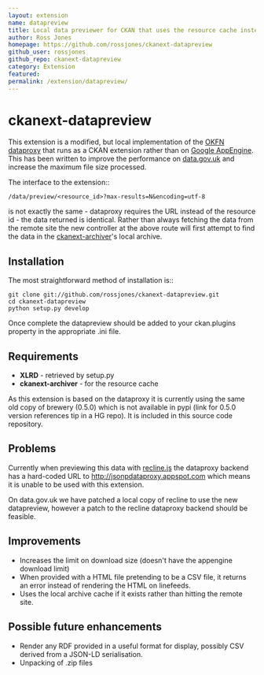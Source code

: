 ```yaml
---
layout: extension
name: datapreview
title: Local data previewer for CKAN that uses the resource cache instead of the remote data
author: Ross Jones
homepage: https://github.com/rossjones/ckanext-datapreview
github_user: rossjones
github_repo: ckanext-datapreview
category: Extension
featured: 
permalink: /extension/datapreview/
---
```



# ckanext-datapreview

This extension is a modified, but local implementation of the [OKFN dataproxy](https://github.com/okfn/dataproxy) that runs as a CKAN extension rather than on [Google AppEngine](http://jsonpdataproxy.appspot.com). This has been written to improve the performance on [data.gov.uk](data.gov.uk) and increase the maximum file size processed.

The interface to the extension::

    /data/preview/<resource_id>?max-results=N&encoding=utf-8
   
is not exactly the same - dataproxy requires the URL instead of the resource id - the data returned is identical. Rather than always fetching the data from the remote site the new controller at the above route will first attempt to find the data in the [ckanext-archiver](https://github.com/okfn/ckanext-archiver)'s local archive.  

## Installation

The most straightforward method of installation is::

    git clone git://github.com/rossjones/ckanext-datapreview.git
    cd ckanext-datapreview
    python setup.py develop
    
Once complete the datapreview should be added to your ckan.plugins property in the appropriate .ini file.
    

## Requirements

* __XLRD__ - retrieved by setup.py
* __ckanext-archiver__ - for the resource cache

As this extension is based on the dataproxy it is currently using the same old copy of brewery (0.5.0) which is not available in pypi (link for 0.5.0 version references tip in a HG repo). It is included in this source code repository.

## Problems

Currently when previewing this data with [recline.js](reclinejs.com) the dataproxy backend has a hard-coded URL to http://jsonpdataproxy.appspot.com which means it is unable to be used with this extension.  

On data.gov.uk we have patched a local copy of recline to use the new datapreview, however a patch to the recline dataproxy backend should be feasible.

## Improvements

* Increases the limit on download size (doesn't have the appengine download limit)
* When provided with a HTML file pretending to be a CSV file, it returns an error instead of rendering the HTML on linefeeds.
* Uses the local archive cache if it exists rather than hitting the remote site.


## Possible future enhancements

* Render any RDF provided in a useful format for display, possibly CSV derived from a JSON-LD serialisation.
* Unpacking of .zip files







